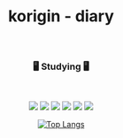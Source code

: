 <div align=center>
  
# korigin - diary

### 

<br>

### 🖥️ Studying 🖥️
<br>


<img src="https://img.shields.io/badge/Python-3766AB?style=flat-square&logo=Python&logoColor=white"/> <img src="https://img.shields.io/badge/C-A8B9CC?style=flat-square&logo=C&logoColor=white"/> <img src="https://img.shields.io/badge/HTML5-E34F26?style=flat-square&logo=html5&logoColor=white"/> <img src="https://img.shields.io/badge/css-1572B6?style=flat-square&logo=css3&logoColor=white"/> <img src="https://img.shields.io/badge/JavaScript-7DF1E?style=flat-square&logo=JavaScript&logoColor=white"/> <img src="https://img.shields.io/badge/JAVA-7DF1E?style=flat-square&logo=JAVA&logoColor=white"/>
  
[![Top Langs](https://github-readme-stats.vercel.app/api/top-langs/?username=Korigin99&layout=compact)](https://github.com/Korigin99/github-readme-stats)

</div>
